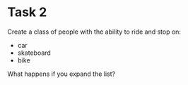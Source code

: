 # Task 2

Create a class of people with the ability to ride and stop on:

- car
- skateboard
- bike

What happens if you expand the list?

